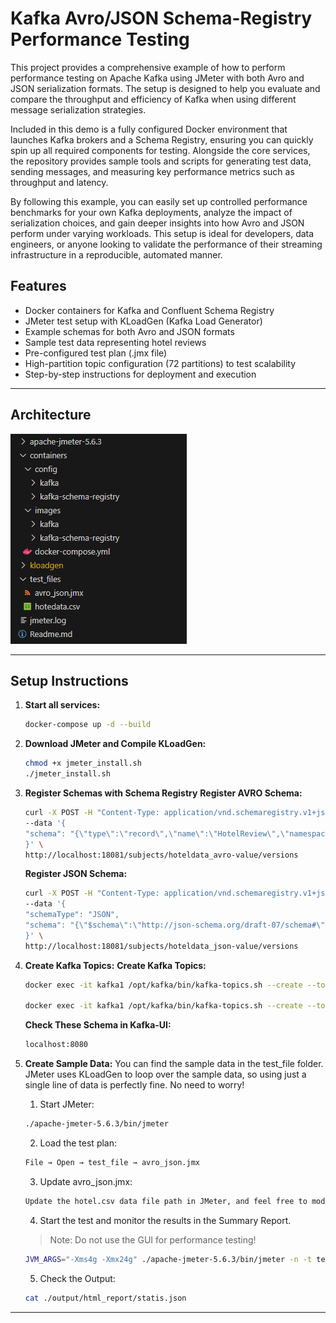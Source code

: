 # Kafka Avro/JSON Schema-Registry Performance Testing

This project provides a comprehensive example of how to perform performance testing on Apache Kafka using JMeter with both Avro and JSON serialization formats. The setup is designed to help you evaluate and compare the throughput and efficiency of Kafka when using different message serialization strategies.

Included in this demo is a fully configured Docker environment that launches Kafka brokers and a Schema Registry, ensuring you can quickly spin up all required components for testing. Alongside the core services, the repository provides sample tools and scripts for generating test data, sending messages, and measuring key performance metrics such as throughput and latency.

By following this example, you can easily set up controlled performance benchmarks for your own Kafka deployments, analyze the impact of serialization choices, and gain deeper insights into how Avro and JSON perform under varying workloads. This setup is ideal for developers, data engineers, or anyone looking to validate the performance of their streaming infrastructure in a reproducible, automated manner.

## Features

- Docker containers for Kafka and Confluent Schema Registry
- JMeter test setup with KLoadGen (Kafka Load Generator)
- Example schemas for both Avro and JSON formats
- Sample test data representing hotel reviews
- Pre-configured test plan (.jmx file)
- High-partition topic configuration (72 partitions) to test scalability
- Step-by-step instructions for deployment and execution

---

## Architecture

![image](screenshots/jmeter-artitecture.png)

---

## Setup Instructions

1. **Start all services:**
    ```bash
    docker-compose up -d --build
    ```

2. **Download JMeter and Compile KLoadGen:**
    ```bash
    chmod +x jmeter_install.sh
    ./jmeter_install.sh
    ```

3. **Register Schemas with Schema Registry**
    **Register AVRO Schema:**
    ```bash
    curl -X POST -H "Content-Type: application/vnd.schemaregistry.v1+json" \
    --data '{
    "schema": "{\"type\":\"record\",\"name\":\"HotelReview\",\"namespace\":\"com.hotel.reviews\",\"fields\":[{\"name\":\"review_id\",\"type\":\"string\"},{\"name\":\"hotel_id\",\"type\":\"string\"},{\"name\":\"user_id\",\"type\":\"string\"},{\"name\":\"rating\",\"type\":\"float\"},{\"name\":\"review_date\",\"type\":{\"type\":\"string\",\"logicalType\":\"date\"}},{\"name\":\"stay_duration\",\"type\":\"int\"},{\"name\":\"traveler_type\",\"type\":\"string\"},{\"name\":\"room_type\",\"type\":\"string\"},{\"name\":\"title\",\"type\":\"string\"},{\"name\":\"review_text\",\"type\":\"string\"},{\"name\":\"helpful_votes\",\"type\":\"int\"},{\"name\":\"location_score\",\"type\":\"float\"},{\"name\":\"service_score\",\"type\":\"float\"},{\"name\":\"cleanliness_score\",\"type\":\"float\"},{\"name\":\"value_score\",\"type\":\"float\"},{\"name\":\"is_verified\",\"type\":\"boolean\"},{\"name\":\"language\",\"type\":\"string\"},{\"name\":\"country_origin\",\"type\":\"string\"},{\"name\":\"has_response\",\"type\":\"boolean\"},{\"name\":\"booking_channel\",\"type\":\"string\"}]}"
    }' \
    http://localhost:18081/subjects/hoteldata_avro-value/versions
    ```

    **Register JSON Schema:**
    ```bash
    curl -X POST -H "Content-Type: application/vnd.schemaregistry.v1+json" \
    --data '{
    "schemaType": "JSON",
    "schema": "{\"$schema\":\"http://json-schema.org/draft-07/schema#\",\"title\":\"HotelReview\",\"type\":\"object\",\"properties\":{\"review_id\":{\"type\":\"string\"},\"hotel_id\":{\"type\":\"string\"},\"user_id\":{\"type\":\"string\"},\"rating\":{\"type\":\"number\"},\"review_date\":{\"type\":\"string\",\"format\":\"date\"},\"stay_duration\":{\"type\":\"integer\"},\"traveler_type\":{\"type\":\"string\"},\"room_type\":{\"type\":\"string\"},\"title\":{\"type\":\"string\"},\"review_text\":{\"type\":\"string\"},\"helpful_votes\":{\"type\":\"integer\"},\"location_score\":{\"type\":\"number\"},\"service_score\":{\"type\":\"number\"},\"cleanliness_score\":{\"type\":\"number\"},\"value_score\":{\"type\":\"number\"},\"is_verified\":{\"type\":\"boolean\"},\"language\":{\"type\":\"string\"},\"country_origin\":{\"type\":\"string\"},\"has_response\":{\"type\":\"boolean\"},\"booking_channel\":{\"type\":\"string\"}},\"required\":[\"review_id\",\"hotel_id\",\"user_id\",\"rating\",\"review_date\"]}"
    }' \
    http://localhost:18081/subjects/hoteldata_json-value/versions
    ```

4. **Create Kafka Topics:**
    **Create Kafka Topics:**
    ```bash
    docker exec -it kafka1 /opt/kafka/bin/kafka-topics.sh --create --topic hotel-avro --bootstrap-server kafka1:9092,kafka2:9092,kafka3:9092 --partitions 32 --replication-factor 3 --config min.insync.replicas=2

    docker exec -it kafka1 /opt/kafka/bin/kafka-topics.sh --create --topic hotel-json --bootstrap-server kafka1:9092,kafka2:9092,kafka3:9092 --partitions 32 --replication-factor 3 --config min.insync.replicas=2
    ```

    **Check These Schema in Kafka-UI:**
    ```bash
    localhost:8080
    ```

5. **Create Sample Data:**
    You can find the sample data in the test_file folder. JMeter uses KLoadGen to loop over the sample data, so using just a single line of data is perfectly fine. No need to worry!

    1. Start JMeter:
    ```bash
    ./apache-jmeter-5.6.3/bin/jmeter
    ```

    2. Load the test plan:
    ```bash
    File → Open → test_file → avro_json.jmx
    ```

    3. Update avro_json.jmx:
    ```bash
    Update the hotel.csv data file path in JMeter, and feel free to modify any other settings in the GUI as needed.
    ```

    4. Start the test and monitor the results in the Summary Report.
    > Note: Do not use the GUI for performance testing!
    ```bash
    JVM_ARGS="-Xms4g -Xmx24g" ./apache-jmeter-5.6.3/bin/jmeter -n -t test_files/avro_json.jmx -l ./output/report.csv -e -o ./output/html_report/
    ```

    5. Check the Output:
    ```bash
    cat ./output/html_report/statis.json
    ```

---
